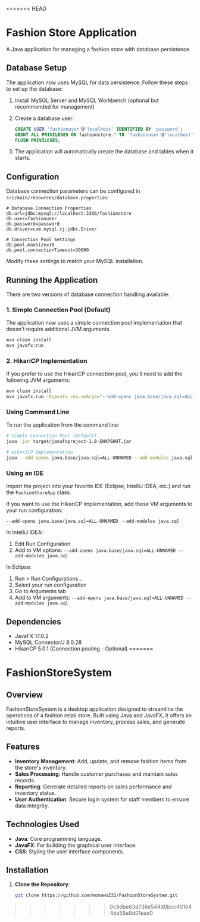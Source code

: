 <<<<<<< HEAD
# Fashion Store Application

A Java application for managing a fashion store with database persistence.

## Database Setup

The application now uses MySQL for data persistence. Follow these steps to set up the database:

1. Install MySQL Server and MySQL Workbench (optional but recommended for management)

2. Create a database user:
   ```sql
   CREATE USER 'fashionuser'@'localhost' IDENTIFIED BY 'password';
   GRANT ALL PRIVILEGES ON fashionstore.* TO 'fashionuser'@'localhost';
   FLUSH PRIVILEGES;
   ```

3. The application will automatically create the database and tables when it starts.

## Configuration

Database connection parameters can be configured in `src/main/resources/database.properties`:

```properties
# Database Connection Properties
db.url=jdbc:mysql://localhost:3306/fashionstore
db.user=fashionuser
db.password=password
db.driver=com.mysql.cj.jdbc.Driver

# Connection Pool Settings
db.pool.maxSize=10
db.pool.connectionTimeout=30000
```

Modify these settings to match your MySQL installation.

## Running the Application

There are two versions of database connection handling available:

### 1. Simple Connection Pool (Default)

The application now uses a simple connection pool implementation that doesn't require additional JVM arguments.

```bash
mvn clean install
mvn javafx:run
```

### 2. HikariCP Implementation

If you prefer to use the HikariCP connection pool, you'll need to add the following JVM arguments:

```bash
mvn clean install
mvn javafx:run -Djavafx.run.vmArgs="--add-opens java.base/java.sql=ALL-UNNAMED --add-modules java.sql"
```

### Using Command Line

To run the application from the command line:

```bash
# Simple Connection Pool (Default)
java -jar target/javafxproject-1.0-SNAPSHOT.jar

# HikariCP Implementation
java --add-opens java.base/java.sql=ALL-UNNAMED --add-modules java.sql -jar target/javafxproject-1.0-SNAPSHOT.jar
```

### Using an IDE

Import the project into your favorite IDE (Eclipse, IntelliJ IDEA, etc.) and run the `FashionStoreApp` class.

If you want to use the HikariCP implementation, add these VM arguments to your run configuration:

```
--add-opens java.base/java.sql=ALL-UNNAMED --add-modules java.sql
```

In IntelliJ IDEA:
1. Edit Run Configuration
2. Add to VM options: `--add-opens java.base/java.sql=ALL-UNNAMED --add-modules java.sql`

In Eclipse:
1. Run > Run Configurations...
2. Select your run configuration
3. Go to Arguments tab
4. Add to VM arguments: `--add-opens java.base/java.sql=ALL-UNNAMED --add-modules java.sql`

## Dependencies

- JavaFX 17.0.2
- MySQL Connector/J 8.0.28
- HikariCP 5.0.1 (Connection pooling - Optional) 
=======
# FashionStoreSystem

## Overview

FashionStoreSystem is a desktop application designed to streamline the operations of a fashion retail store. Built using Java and JavaFX, it offers an intuitive user interface to manage inventory, process sales, and generate reports.

## Features

- **Inventory Management**: Add, update, and remove fashion items from the store's inventory.
- **Sales Processing**: Handle customer purchases and maintain sales records.
- **Reporting**: Generate detailed reports on sales performance and inventory status.
- **User Authentication**: Secure login system for staff members to ensure data integrity.

## Technologies Used

- **Java**: Core programming language.
- **JavaFX**: For building the graphical user interface.
- **CSS**: Styling the user interface components.

## Installation

1. **Clone the Repository**:
   ```bash
   git clone https://github.com/momaws232/FashionStoreSystem.git
>>>>>>> 0c9dbe63d736e544d0bcc401044da56e8d01eae0

